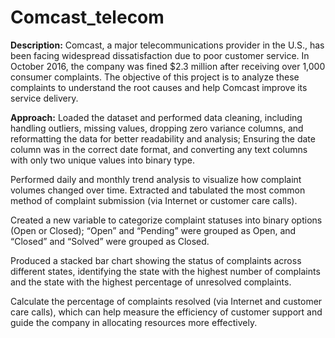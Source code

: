 # Comcast_telecom

**Description:** 
Comcast, a major telecommunications provider in the U.S., has been facing widespread dissatisfaction due to poor customer service. In October 2016, the company was fined $2.3 million after receiving over 1,000 consumer complaints. The objective of this project is to analyze these complaints to understand the root causes and help Comcast improve its service delivery.

**Approach:**
Loaded the dataset and performed data cleaning, including handling outliers, missing values, dropping zero variance columns, and reformatting the data for better readability and analysis; Ensuring the date column was in the correct date format, and converting any text columns with only two unique values into binary type.

Performed daily and monthly trend analysis to visualize how complaint volumes changed over time.
Extracted and tabulated the most common method of complaint submission (via Internet or customer care calls).

Created a new variable to categorize complaint statuses into binary options (Open or Closed); “Open” and “Pending” were grouped as Open, and “Closed” and “Solved” were grouped as Closed.

Produced a stacked bar chart showing the status of complaints across different states, identifying the state with the highest number of complaints and the state with the highest percentage of unresolved complaints.

Calculate the percentage of complaints resolved (via Internet and customer care calls), which can help measure the efficiency of customer support and guide the company in allocating resources more effectively.

